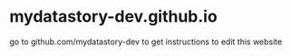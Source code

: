 # mydatastory-dev.github.io

go to github.com/mydatastory-dev to get instructions to edit this website
